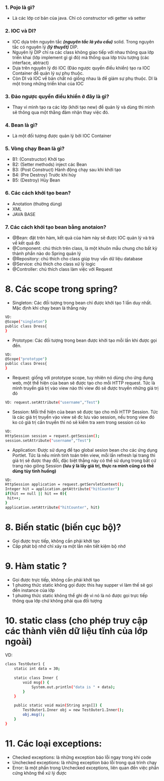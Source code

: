 ### 1. Pojo là gì?
- Là các lớp cơ bản của java. Chỉ có constructor với getter và setter

### 2. IOC và DI?
- IOC dựa trên nguyên tắc ***(nguyên tắc là yêu cầu)*** solid. Trong nguyên tắc có nguyên lý ***(lý thuyết)*** DIP.
- Nguyên lý DIP chỉ ra các class không giao tiếp với nhau thông qua lớp triển khai (lớp implement gì gì đó) mà thống qua lớp trừu tượng (các interface, abtract)
- Dựa trên nguyên lý đó IOC (Đảo ngược quyền điều khiển) tạo ra IOC Container để quản lý sự phụ thuộc.
- Còn DI và IOC về bản chất nó giống nhau là để giảm sự phụ thuộc. DI là một trong những triển khai của IOC

### 3. Đảo ngược quyền điều khiển ở đây là gì?
- Thay vì mình tạo ra các lớp (khởi tạo new) để quản lý và dùng thì mình sẽ thông qua một thằng đảm nhận thay việc đó.

### 4. Bean là gì?
- Là một đối tượng được quản lý bởi IOC Container

### 5. Vòng chạy Bean là gì?
- B1: (Constructor) Khởi tạo
- B2: (Setter methods) inject các Bean
- B3: (Post Construct) Hành động chạy sau khi khởi tạo
- B4: (Pre Destroy) Trước khi hủy
- B5: (Destroy) Hủy Bean

### 6. Các cách khởi tạo bean?
- Anotation (thường dùng)
- XML
- JAVA BASE

### 7. Các cách khởi tạo bean bằng anotaion?
- @Bean: đặt trên hàm, kết quả của hàm này sẽ được IOC quản lý và trả về kết quả đó
- @Component: chú thích trên class, là một khuôn mẫu chung cho bất kỳ thành phần nào do Spring quản lý
- @Repository: chú thích cho class giúp truy vấn dữ liệu database
- @Service: chú thích cho class xử lý logic
- @Controller: chú thích class làm việc với Request

# 8. Các scope trong spring?
- Singleton: Các đối tượng trong bean chỉ được khởi tạo 1 lần duy nhất. Mặc định khi chạy bean là thằng này
```sh
VD:
@Scope("singleton")
public class Dress{
}
```

- Prototype: Các đối tượng trong bean được khởi tạo mỗi lần khi được gọi đến.
```sh
VD:
@Scope("prototype")
public class Dress{
}
```

- Request: giống với prototype scope, tuy nhiên nó dùng cho ứng dụng web, một thể hiện của bean sẽ được tạo cho mỗi HTTP request. Tức là mình truyền giá trị vào view nào thì view đó sẽ được truyền những giá trị đó

```sh
VD: request.setAttribute("username","Test")
```

- Session: Mỗi thể hiện của bean sẽ được tạo cho mỗi HTTP Session. Tức là các giá trị truyền vào view sẽ đc lưu vào session, nếu trong view đó ko có giá trị cần truyền thì nó sẽ kiểm tra xem trong session có ko

```sh
VD: 
HttpSession session = request.getSession();
session.setAttribute("username","Test")
```

- Application: Được sử dụng để tạo global sesion bean cho các ứng dụng Portlet. Tức là nếu mình tính toán trên view, mỗi lần refresh lại trang thì giá trị sẽ được thay đổi, đặc biệt thằng này có thể sử dụng trong bất cứ trang nào giông Session **(lưu ý là lấy giá trị, thực ra mình cũng có thể dùng tùy tình huống)**

```sh
VD: 
HttpSession application = request.getServletContext();
Integer hit = application.getAttribute("hitCounter")
if(hit == null || hit == 0){
 hit++;
}
application.setAttribute("hitCounter", hit)
```

# 8. Biến static (biến cục bộ)?
- Gọi được trực tiếp, không cần phải khởi tạo
- Cấp phát bộ nhớ chỉ xảy ra một lần nên tiết kiệm bộ nhớ

# 9. Hàm static ?
- Gọi được trực tiếp, không cần phải khởi tạo
- 1 phương thức static không gọi được this hay supper vì làm thế sẽ gọi đến instance của lớp
- 1 phương thức static không thể ghi đè vì nó là nó được gọi trực tiếp thông qua lớp chứ không phải qua đối tượng

# 10. static class (cho phép truy cập các thành viên dữ liệu tĩnh của lớp ngoài)
VD:
```sh
class TestOuter1 {
    static int data = 30;
 
    static class Inner {
        void msg() {
            System.out.println("data is " + data);
        }
    }
 
    public static void main(String args[]) {
        TestOuter1.Inner obj = new TestOuter1.Inner();
        obj.msg();
    }
}
```

# 11. Các loại exceptions:
- Checked exceptions: là những exception báo lỗi ngay trong khi code
- Unchecked exceptions: là những exception báo lỗi trong quá trình chạy
- Error: là một phần trong Unchecked exceptions, liên quan đến việc phần cứng không thể xử lý được
